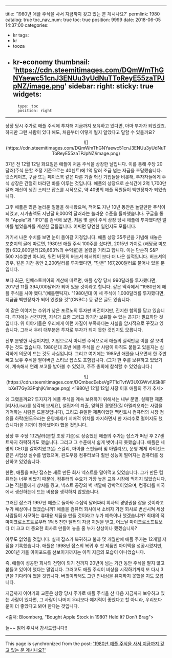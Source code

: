 
---
title: '1980년 애플 주식을 사서 지금까지 갖고 있는 분 계시나요?'
permlink: 1980
catalog: true
toc_nav_num: true
toc: true
position: 9999
date: 2018-06-05 14:37:00
categories:
- kr
tags:
- kr
- tooza
- kr-economy
thumbnail: 'https://cdn.steemitimages.com/DQmWmThGNYaewc51cnJ3ENUu3yUdNuTToReyE55zaTPJpNZ/image.png'
sidebar:
    right:
        sticky: true
widgets:
    -
        type: toc
        position: right
---


상장 당시 주가로 애플 주식에 투자해 지금까지 보유하고 있다면, 아마 부자가 되었겠죠. 하지만 그런 사람이 있다 해도, 처음부터 이렇게 될지 알았다고 말할 수 있을까요?

<center>
![](https://cdn.steemitimages.com/DQmWmThGNYaewc51cnJ3ENUu3yUdNuTToReyE55zaTPJpNZ/image.png)
</center>

37년 전 12월 12일 화요일은 애플이 처음 주식을 상장한 날입니다. 이를 통해 주당 20달러(주식 분할 조정 기준으로는 40센트)에 1억 달러 조금 넘는 자금을 조달했습니다. 넷스케이프, 구글 또는 페이스북 같은 다른 기술 혁신 기업들을 비롯해, 투자자들에게 주식 상장은 간절히 바라던 바를 이루는 것입니다. 애플의 상장으로 순식간에 2억 1,700만 달러 재산이 생긴 스티브 잡스를 시작으로, 약 40명의 애플 직원들이 백만장자가 되었습니다.

그후 애플은 많은 놀라운 일들을 해내왔으며, 적어도 지난 10년 동안은 놀랄만한 주식이 되었고, 시가총액도 지난달 9,000억 달러라는 놀라운 수준을 돌파했습니다. 구글을 통해 "Apple"과 "IPO"를 검색해 보면, 처음 몇 글이 주식 상장 당시 애플에 투자했다면 얼마를 벌었을까를 계산한 글들입니다.  어쩌면 당연한 일인지도 모릅니다.

거기서 나온 수치를 보면 눈이 돌아갈 지경입니다. 애플 상장 35주년을 기념해 내놓은 포춘지의 글에 따르면, 1980년 애플 주식 100주를 샀다면, 2015년 가치로 (배당금 미포함) 632,800달러(28,663%의 수익률)을 올렸을 거라고 합니다. 이는 단순히 S&P 500 지수뿐만 아니라, 워런 버핏의 버크셔 헤서웨이 보다 더 나은 실적입니다.  버크셔의 경우, 같은 기간 동안  2,200달러를 투자했다면, "단돈" 167,200달러로 불어나 있을 뿐입니다.

보다 최근, 인베스토피아의 계산에 따르면, 애플 상장 당시 990달러를 투자했다면, 2017년 11월 394,000달러가 되어 있을 것이라고 합니다. 같은 맥락에서 "1980년에 애플 주식을 사야 했다."(애틀랜틱지). "1980년대 이 세 주식에 1,000달러를 투자했다면, 지금끔 백만장자가 되어 있었을 것"(CNBC.) 등 같은 글도 있습니다.

이 같은 이야기는 수위가 낮은 포르노의 투자판 버전이지만, 진지한 함의를 담고 있습니다. 투자에는 선견지명, 지식과 요령 그리고 장기간 보유할 수 있는 끈기가 필요하단 것입니다. 위 이야기들은 우리에게 이런 자질이 부족하다는 사실을 암시적으로 꾸짖고 있습니다. 그래서 우리 대부분은 투자로 부자가 되지 못한 것인지도 모릅니다.

전부 분명한 사실이지만, 기업으로서 아니면 주식으로서 애플의 실적만큼 이를 잘 보여주는 것도 없습니다. 1980년대 초반 애플 주식을 산 사람이 아직도 붙들고 있을지는 심각하게 의문이 드는 것도 사실입니다. 그리고 여기에는 1985년 애플을 나오면서 한 주만 빼고 보유 주식을 팔아버린 스티브 잡스도 포함됩니다. (그가 한 주를 보유하고 있었기에, 계속해서 연례 보고를 받아볼 수 있었고, 주주 총회에 참석할 수 있었습니다.)

<center>
![](https://cdn.steemitimages.com/DQmbecEebsVgPT1dTvtW3UXGWvfJiSk8FbXeT7Gy33PqhjK/image.png)
<1980년 12월 12일 사장 이후 애플의 주가 추세>
</center>

왜 그랬을까요? 투자자가 애플 주식을 계속 보유하기 위해서는 내부 분열, 실패한 제품[리사(Lisa)를 생각해 보세요], 설립자의 퇴출, 잊혀진 경영진(길 아멜리오라는 사람을 기억하는 사람은 드물것입니다), 그리고 유일한 제품이었던 맥킨토시 컴퓨터의 시장 점유율 하락(윈도우라는 운영체제가 지배적 위치를 차지하면서 한 자리수로 떨어지도 했습니다)을 기꺼이 참아냈어야 했을 것입니다. 

상장 후 주당 1.12달러(분할 조정 기준)로 상승했던 애플의 주가는 잡스가 떠난 후 27센트까지 하락하기도 했습니다. 그리고 그 수준에서 쉽게 벗어나지 못했습니다. 애플은 세 명의 CEO를 갈아치웠고(존 스컬리, 마이클 스핀들러 및 아멜리오), 운영 체제 라이선스 같은 사업상 실수를 범했으며, 윈도우용 컴퓨터보다 훨씬 성능이 떨어지는 컴퓨터를 생산하고 있었습니다.

한편, 애플을 떠난 잡스는 새로 만든 회사 넥스트를 말아먹고 있었습니다. 그가 만든 컴퓨터는 너무 비쌌기 때문에, 컴퓨터의 수요가 가장 높은 교육 시장에 먹히지 않았습니다.  그는 직원들에게 상처를 줬고, 넥스트 공장의 벽 색깔에 강박적이었으며, 컴퓨터를 미국에서 생산하는데 드는 비용을 생각하지 않았습니다.

그러던 잡스가 1997년 애플로 돌아와 수십억 달러짜리 회사의 경영권을 잡을 것이라고 누가 예상이나 했겠습니까?  애플을 컴퓨터 회사에서 소비자 가전 회사로 변신시켜 세상 사람들이 사모하는 휴대용 제품을 만들 것이라고 누가 예측이나 했겠습니까? 최대의 적 마이크로소프트로부터 1억 5 천만 달러의 자금 지원을 받고, 어느날 마이크로소프트보다 더 크고 더 중요한 회사로 만들어 놓을 줄 누가 상상이나 했겠습니까?

아무도 없었을 것입니다. 실제 잡스가 복귀하고 불과 몇 개월만에 애플 주가는 12개월 저점을 기록했습니다. 애플은 1998년 잡스의 복귀 후 첫 제품인 아이맥을 성공시켰지만, 2001년 가을 아이포드를 선보이기까지는 아직 지금의 모습이 아니었습니다.

즉, 애플이 성공한 회사의 전형이 되기 전까지 20년이 넘는 기간 동안 주식을 팔지 않고 붙들고 있어야 했다는 말입니다. 그러고도 애플 주식이 비상을 시작하기까지 또 다시 3년을 기다려야 했을 것입니다. 버핏이라해도 그런 인내심을 유지하지 못했을 지도 모릅니다. 

지금까지 이야기의 교훈은 상장 당시 주가로 애플 주식을 산 다음 지금까지 보유하고 있는 사람이 있다면, 그 사람이 나머지 우리보다 예지력이 좋았다고 할 아니라, 우리보다 운이 더 좋았다고 봐야 한다는 것입니다. 

<출처: Bloomberg, "Bought Apple Stock in 1980? Held It? Don't Brag">

늘~~ 읽어 주셔서 감사드립니다!!

- - -

This page is synchronized from the post: ['1980년 애플 주식을 사서 지금까지 갖고 있는 분 계시나요?'](https://steemit.com/@pius.pius/1980)
